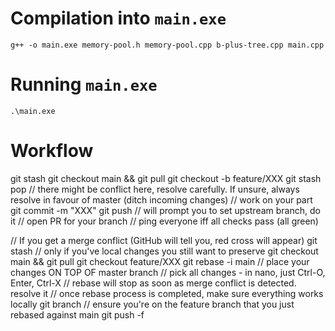 # Compilation into `main.exe`

`g++ -o main.exe memory-pool.h memory-pool.cpp b-plus-tree.cpp main.cpp`

# Running `main.exe`

`.\main.exe`

# Workflow
git stash
git checkout main && git pull
git checkout -b feature/XXX
git stash pop // there might be conflict here, resolve carefully. If unsure, always resolve in favour of master (ditch incoming changes)
// work on your part
git commit -m "XXX"
git push // will prompt you to set upstream branch, do it
// open PR for your branch
// ping everyone iff all checks pass (all green)

// If you get a merge conflict (GitHub will tell you, red cross will appear)
git stash // only if you've local changes you still want to preserve
git checkout main && git pull
git checkout feature/XXX
git rebase -i main // place your changes ON TOP OF master branch
// pick all changes - in nano, just Ctrl-O, Enter, Ctrl-X
// rebase will stop as soon as merge conflict is detected. resolve it
// once rebase process is completed, make sure everything works locally
git branch // ensure you're on the feature branch that you just rebased against main
git push -f

